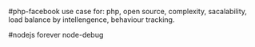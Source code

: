 #php-facebook
use case for: php, open source, complexity, sacalability, load balance by intellengence, behaviour tracking.

#nodejs
forever
node-debug
